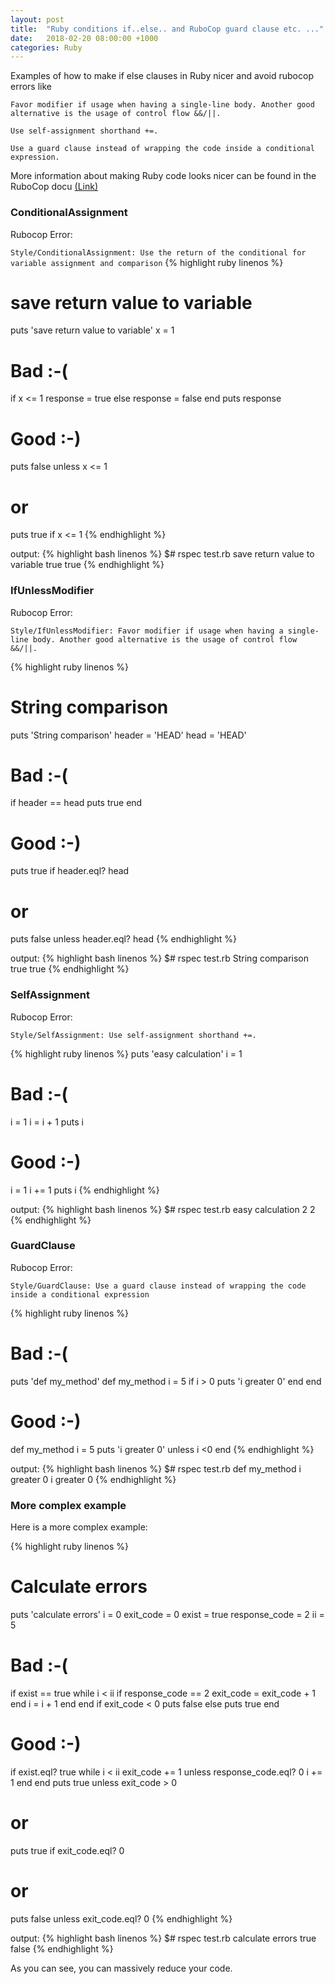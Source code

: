 ```yaml
---
layout: post
title:  "Ruby conditions if..else.. and RuboCop guard clause etc. ..."
date:   2018-02-20 08:00:00 +1000
categories: Ruby
---
```


Examples of how to make if else clauses in Ruby nicer and avoid rubocop errors like

```Favor modifier if usage when having a single-line body. Another good alternative is the usage of control flow &&/||.```

```Use self-assignment shorthand +=.```

```Use a guard clause instead of wrapping the code inside a conditional expression.```

<!--excerpts-->

More information about making Ruby code looks nicer can be found in the RuboCop docu [(Link)](http://www.rubydoc.info/gems/rubocop/RuboCop/Cop/Style)

### ConditionalAssignment
Rubocop Error:

```Style/ConditionalAssignment: Use the return of the conditional for variable assignment and comparison```
{% highlight ruby linenos %}
# save return value to variable
puts 'save return value to variable'
x = 1

# Bad :-(
if x <= 1
  response = true
else
  response = false
end
puts response

# Good :-)
puts false unless x <= 1
# or
puts true if x <= 1
{% endhighlight %}

output:
{% highlight bash linenos %}
$# rspec test.rb
save return value to variable
true
true
{% endhighlight %}

### IfUnlessModifier
Rubocop Error:

```Style/IfUnlessModifier: Favor modifier if usage when having a single-line body. Another good alternative is the usage of control flow &&/||.```

{% highlight ruby linenos %}
# String comparison
puts 'String comparison'
header = 'HEAD'
head = 'HEAD'

# Bad :-(
if header == head
  puts true
end

# Good :-)
puts true if header.eql? head
# or
puts false unless header.eql? head
{% endhighlight %}

output:
{% highlight bash linenos %}
$# rspec test.rb
String comparison
true
true
{% endhighlight %}


### SelfAssignment

Rubocop Error:

```Style/SelfAssignment: Use self-assignment shorthand +=.```

{% highlight ruby linenos %}
puts 'easy calculation'
i = 1

# Bad :-(
i = 1
i = i + 1
puts i

# Good :-)
i = 1
i += 1
puts i
{% endhighlight %}

output:
{% highlight bash linenos %}
$# rspec test.rb
easy calculation
2
2
{% endhighlight %}

### GuardClause

Rubocop Error:

```Style/GuardClause: Use a guard clause instead of wrapping the code inside a conditional expression```

{% highlight ruby linenos %}
# Bad :-(
puts 'def my_method'
def my_method
  i = 5
  if i > 0
    puts 'i greater 0'
  end
end

# Good :-)
def my_method
  i = 5
  puts 'i greater 0' unless i <0
end
{% endhighlight %}

output:
{% highlight bash linenos %}
$# rspec test.rb
def my_method
i greater 0
i greater 0
{% endhighlight %}

### More complex example

Here is a more complex example:

{% highlight ruby linenos %}
# Calculate errors
puts 'calculate errors'
i = 0
exit_code = 0
exist = true
response_code = 2
ii = 5

# Bad :-(
if exist == true
  while i < ii
    if response_code == 2
      exit_code = exit_code + 1
    end
    i = i + 1
  end
end
if exit_code < 0
  puts false
else
  puts true
end

# Good :-)
if exist.eql? true
  while i < ii
    exit_code += 1 unless response_code.eql? 0
    i += 1
  end
end
puts true unless exit_code > 0
# or
puts true if exit_code.eql? 0
# or
puts false unless exit_code.eql? 0
{% endhighlight %}

output:
{% highlight bash linenos %}
$# rspec test.rb
calculate errors
true
false
{% endhighlight %}

As you can see, you can massively reduce your code.
